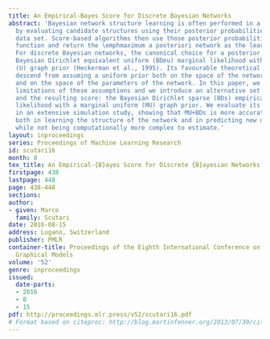 ```yaml
---
title: An Empirical-Bayes Score for Discrete Bayesian Networks
abstract: 'Bayesian network structure learning is often performed in a Bayesian setting,
  by evaluating candidate structures using their posterior probabilities for a given
  data set. Score-based algorithms then use those posterior probabilities as an objective
  function and return the \emphmaximum a posteriori network as the learned model.
  For discrete Bayesian networks, the canonical choice for a posterior score is the
  Bayesian Dirichlet equivalent uniform (BDeu) marginal likelihood with a uniform
  (U) graph prior (Heckerman et al., 1995). Its favourable theoretical properties
  descend from assuming a uniform prior both on the space of the network structures
  and on the space of the parameters of the network. In this paper, we revisit the
  limitations of these assumptions and we introduce an alternative set of assumptions
  and the resulting score: the Bayesian Dirichlet sparse (BDs) empirical Bayes marginal
  likelihood with a marginal uniform (MU) graph prior. We evaluate its performance
  in an extensive simulation study, showing that MU+BDs is more accurate than U+BDeu
  both in learning the structure of the network and in predicting new observations,
  while not being computationally more complex to estimate.'
layout: inproceedings
series: Proceedings of Machine Learning Research
id: scutari16
month: 0
tex_title: An Empirical-{B}ayes Score for Discrete {B}ayesian Networks
firstpage: 438
lastpage: 448
page: 438-448
sections: 
author:
- given: Marco
  family: Scutari
date: 2016-08-15
address: Lugano, Switzerland
publisher: PMLR
container-title: Proceedings of the Eighth International Conference on Probabilistic
  Graphical Models
volume: '52'
genre: inproceedings
issued:
  date-parts:
  - 2016
  - 8
  - 15
pdf: http://proceedings.mlr.press/v52/scutari16.pdf
# Format based on citeproc: http://blog.martinfenner.org/2013/07/30/citeproc-yaml-for-bibliographies/
---
```


